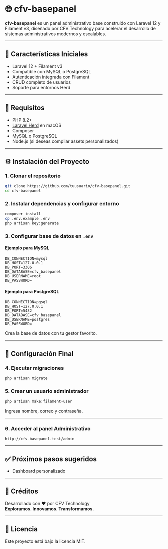 # 🌐 cfv-basepanel

**cfv-basepanel** es un panel administrativo base construido con Laravel 12 y Filament v3, diseñado por CFV Technology para acelerar el desarrollo de sistemas administrativos modernos y escalables.

---

## 🚀 Características Iniciales

- Laravel 12 + Filament v3
- Compatible con MySQL o PostgreSQL
- Autenticación integrada con Filament
- CRUD completo de usuarios
- Soporte para entornos Herd

---

## 🔧 Requisitos

- PHP 8.2+
- [Laravel Herd](https://herd.laravel.com/) en macOS
- Composer
- MySQL o PostgreSQL
- Node.js (si deseas compilar assets personalizados)

---

## ⚙️ Instalación del Proyecto

### 1. Clonar el repositorio

```bash
git clone https://github.com/tuusuario/cfv-basepanel.git
cd cfv-basepanel
```

### 2. Instalar dependencias y configurar entorno

```bash
composer install
cp .env.example .env
php artisan key:generate
```

### 3. Configurar base de datos en `.env`

#### Ejemplo para MySQL
```env
DB_CONNECTION=mysql
DB_HOST=127.0.0.1
DB_PORT=3306
DB_DATABASE=cfv_basepanel
DB_USERNAME=root
DB_PASSWORD=
```

#### Ejemplo para PostgreSQL
```env
DB_CONNECTION=pgsql
DB_HOST=127.0.0.1
DB_PORT=5432
DB_DATABASE=cfv_basepanel
DB_USERNAME=postgres
DB_PASSWORD=
```

Crea la base de datos con tu gestor favorito.

---

## 🧱 Configuración Final

### 4. Ejecutar migraciones

```bash
php artisan migrate
```

### 5. Crear un usuario administrador

```bash
php artisan make:filament-user
```

Ingresa nombre, correo y contraseña.

---

### 6. Acceder al panel Administrativo

```url
http://cfv-basepanel.test/admin
```

---

## ✅ Próximos pasos sugeridos
- Dashboard personalizado
---

## 🧠 Créditos

Desarrollado con ❤️ por CFV Technology  
**Exploramos. Innovamos. Transformamos.**

---

## 📜 Licencia

Este proyecto está bajo la licencia MIT.
